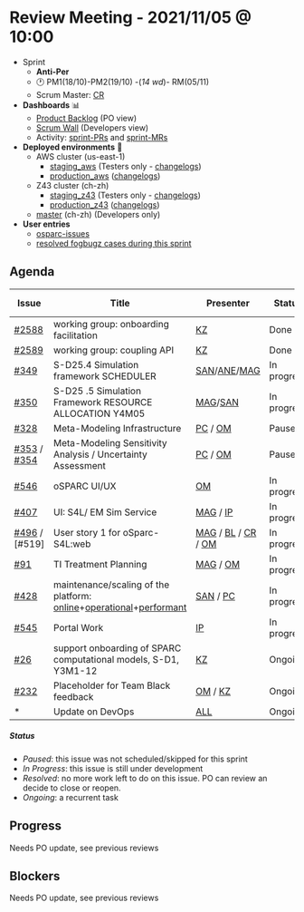 # Review Meeting - 2021/11/05 @ 10:00

- Sprint
  - **Anti-Per**
  - 🕐 PM1(18/10)-PM2(19/10) -(_14 wd_)- RM(05/11)
  - Scrum Master: [CR]
- **Dashboards** 📊
  - [Product Backlog](https://github.com/orgs/ITISFoundation/projects/3) (PO view)
  - [Scrum Wall](https://app.zenhub.com/workspaces/osparc---scrum-wall-5c9260f3d76ef51f6b0fe78d/board?repos=118596920,174557929,151701223,135289610,118910047,181836792,167586968) (Developers view)
  - Activity: [sprint-PRs] and [sprint-MRs]
- **Deployed environments** 🚀
  - AWS cluster (us-east-1)
    - [staging_aws](https://staging.osparc.io) (Testers only - [changelogs])
    - [production_aws](https://osparc.io) ([changelogs])
  - Z43 cluster (ch-zh)
    - [staging_z43](http://osparc-staging.speag.com) (Testers only - [changelogs])
    - [production_z43](http://osparc.speag.com) ([changelogs])
  - [master](https://osparc-master.speag.com) (ch-zh) (Developers only)
- **User entries**
  - [osparc-issues](https://github.com/ITISFoundation/osparc-issues/issues?q=is%3Aissue+is%3Aopen+sort%3Areactions)
  - [resolved fogbugz cases during this sprint](https://z43.manuscript.com/f/filters/?ixProject=45&ixStatus=0&maxrecords=50&resolvedInLast=3&sColumns=Category-Favorite-Case-TitleComment-Area-Priority-Status-DateResolved-DateOpened-OpenedBy&sSorts=LastUpdated.descending-Priority&sView=grid-flat)

## Agenda

| Issue           | Title                                                                    | Presenter                  | Status      | Duration | Start Time |
| --------------- | ------------------------------------------------------------------------ | -------------------------- | ----------- | -------- | ---------- |
| [#2588]         | working group: onboarding facilitation                                   | [KZ]                       | Done        | ?min     | 10:00      |
| [#2589]         | working group: coupling API                                              | [KZ]                       | Done        | ?min     | 10:00      |
| [#349]          | S-D25.4 Simulation framework SCHEDULER                                   | [SAN]/[ANE]/[MAG]          | In progress | ?min     | 10:00      |
| [#350]          | S-D25 .5 Simulation Framework RESOURCE ALLOCATION Y4M05                  | [MAG]/[SAN]                | In progress | ?min     | 10:03      |
| [#328]          | Meta-Modeling Infrastructure                                             | [PC] / [OM]                | Paused      | 1min     | 10:08      |
| [#353] / [#354] | Meta-Modeling Sensitivity Analysis / Uncertainty Assessment              | [PC] / [OM]                | Paused      | 0min     | 10:38      |
| [#546]          | oSPARC UI/UX                                                             | [OM]                       | In progress | ?min     | 10:08      |
| [#407]          | UI: S4L/ EM Sim Service                                                  | [MAG] / [IP]               | In progress | ?min     | 10:13      |
| [#496] / [#519] | User story 1 for oSparc-S4L:web                                          | [MAG] / [BL] / [CR] / [OM] | In progress | ?min     | 10:23      |
| [#91]           | TI Treatment Planning                                                    | [MAG] / [OM]               | In progress | ?min     | 10:23      |
| [#428]          | maintenance/scaling of the platform: [online]+[operational]+[performant] | [SAN] / [PC]               | In progress | ?min     | 10:38      |
| [#545]          | Portal Work                                                              | [IP]                       | In progress | ?min     | 10:41      |
| [#26]           | support onboarding of SPARC computational models, S-D1, Y3M1-12          | [KZ]                       | Ongoing     | ?min     | 10:46      |
| [#232]          | Placeholder for Team Black feedback                                      | [OM] / [KZ]                | Ongoing     | ?min     | 10:51      |
| \*              | Update on DevOps                                                         | [ALL]                      | Ongoing     | ?min     | 10:56      |

##### Status

- _Paused_: this issue was not scheduled/skipped for this sprint
- _In Progress_: this issue is still under development
- _Resolved_: no more work left to do on this issue. PO can review an decide to close or reopen.
- _Ongoing_: a recurrent task

[online]: http://status.osparc.io/
[operational]: https://git.speag.com/oSparc/e2e-testing/-/pipelines
[performant]: https://git.speag.com/oSparc/e2e-portal-testing/-/pipelines

## Progress

Needs PO update, see previous reviews

## Blockers

Needs PO update, see previous reviews

<!--References PLEASE KEEP ALPHABETICAL ORDER!!! -->

[#5]: https://github.com/ITISFoundation/osparc-issues/issues/5
[#6]: https://github.com/ITISFoundation/osparc-issues/issues/6
[#8]: https://github.com/ITISFoundation/osparc-issues/issues/8
[#9]: https://github.com/ITISFoundation/osparc-issues/issues/9
[#12]: https://github.com/ITISFoundation/osparc-issues/issues/12
[#13]: https://github.com/ITISFoundation/osparc-issues/issues/13
[#16]: https://github.com/ITISFoundation/osparc-issues/issues/16
[#18]: https://github.com/ITISFoundation/osparc-issues/issues/18
[#21]: https://github.com/ITISFoundation/osparc-issues/issues/21
[#22]: https://github.com/ITISFoundation/osparc-issues/issues/22
[#24]: https://github.com/ITISFoundation/osparc-issues/issues/24
[#26]: https://github.com/ITISFoundation/osparc-issues/issues/26
[#31]: https://github.com/ITISFoundation/osparc-issues/issues/31
[#68]: https://github.com/ITISFoundation/osparc-issues/issues/68
[#91]: https://github.com/ITISFoundation/osparc-issues/issues/91
[#93]: https://github.com/ITISFoundation/osparc-issues/issues/93
[#130]: https://github.com/ITISFoundation/osparc-issues/issues/130
[#162]: https://github.com/ITISFoundation/osparc-issues/issues/162
[#163]: https://github.com/ITISFoundation/osparc-issues/issues/163
[#164]: https://github.com/ITISFoundation/osparc-issues/issues/164
[#166]: https://github.com/ITISFoundation/osparc-issues/issues/166
[#232]: https://github.com/ITISFoundation/osparc-issues/issues/232
[#264]: https://github.com/ITISFoundation/osparc-issues/issues/264
[#265]: https://github.com/ITISFoundation/osparc-issues/issues/265
[#266]: https://github.com/ITISFoundation/osparc-issues/issues/266
[#273]: https://github.com/ITISFoundation/osparc-issues/issues/273
[#304]: https://github.com/ITISFoundation/osparc-issues/issues/304
[#306]: https://github.com/ITISFoundation/osparc-issues/issues/306
[#307]: https://github.com/ITISFoundation/osparc-issues/issues/307
[#309]: https://github.com/ITISFoundation/osparc-issues/issues/309
[#325]: https://github.com/ITISFoundation/osparc-issues/issues/325
[#326]: https://github.com/ITISFoundation/osparc-issues/issues/326
[#327]: https://github.com/ITISFoundation/osparc-issues/issues/327
[#328]: https://github.com/ITISFoundation/osparc-issues/issues/328
[#329]: https://github.com/ITISFoundation/osparc-issues/issues/329
[#331]: https://github.com/ITISFoundation/osparc-issues/issues/331
[#332]: https://github.com/ITISFoundation/osparc-issues/issues/332
[#333]: https://github.com/ITISFoundation/osparc-issues/issues/333
[#341]: https://github.com/ITISFoundation/osparc-issues/issues/341
[#342]: https://github.com/ITISFoundation/osparc-issues/issues/342
[#343]: https://github.com/ITISFoundation/osparc-issues/issues/343
[#344]: https://github.com/ITISFoundation/osparc-issues/issues/344
[#345]: https://github.com/ITISFoundation/osparc-issues/issues/345
[#348]: https://github.com/ITISFoundation/osparc-issues/issues/348
[#349]: https://github.com/ITISFoundation/osparc-issues/issues/349
[#350]: https://github.com/ITISFoundation/osparc-issues/issues/350
[#353]: https://github.com/ITISFoundation/osparc-issues/issues/353
[#354]: https://github.com/ITISFoundation/osparc-issues/issues/354
[#356]: https://github.com/ITISFoundation/osparc-issues/issues/356
[#357]: https://github.com/ITISFoundation/osparc-issues/issues/357
[#363]: https://github.com/ITISFoundation/osparc-issues/issues/363
[#365]: https://github.com/ITISFoundation/osparc-issues/issues/365
[#393]: https://github.com/ITISFoundation/osparc-issues/issues/393
[#399]: https://github.com/ITISFoundation/osparc-issues/issues/399
[#403]: https://github.com/ITISFoundation/osparc-issues/issues/403
[#404]: https://github.com/ITISFoundation/osparc-issues/issues/404
[#405]: https://github.com/ITISFoundation/osparc-issues/issues/405
[#406]: https://github.com/ITISFoundation/osparc-issues/issues/406
[#407]: https://github.com/ITISFoundation/osparc-issues/issues/407
[#410]: https://github.com/ITISFoundation/osparc-issues/issues/410
[#425]: https://github.com/ITISFoundation/osparc-issues/issues/425
[#428]: https://github.com/ITISFoundation/osparc-issues/issues/428
[#436]: https://github.com/ITISFoundation/osparc-issues/issues/436
[#449]: https://github.com/ITISFoundation/osparc-issues/issues/449
[#459]: https://github.com/ITISFoundation/osparc-issues/issues/459
[#463]: https://github.com/ITISFoundation/osparc-issues/issues/463
[#472]: https://github.com/ITISFoundation/osparc-issues/issues/472
[#473]: https://github.com/ITISFoundation/osparc-issues/issues/473
[#477]: https://github.com/ITISFoundation/osparc-issues/issues/477
[#489]: https://github.com/ITISFoundation/osparc-issues/issues/489
[#496]: https://github.com/ITISFoundation/osparc-issues/issues/496
[#545]: https://github.com/ITISFoundation/osparc-issues/issues/545
[#546]: https://github.com/ITISFoundation/osparc-issues/issues/546
[#54]: https://github.com/ITISFoundation/osparc-simcore/issues/54
[#496]: https://github.com/ITISFoundation/osparc-simcore/issues/496
[#505]: https://github.com/ITISFoundation/osparc-simcore/issues/505
[#1204]: https://github.com/ITISFoundation/osparc-simcore/issues/1204
[#1426]: https://github.com/ITISFoundation/osparc-simcore/issues/1426
[#2380]: https://github.com/ITISFoundation/osparc-simcore/issues/2380
[#2588]: https://github.com/ITISFoundation/osparc-simcore/issues/2588
[#2589]: https://github.com/ITISFoundation/osparc-simcore/issues/2589
[#38]: https://github.com/ITISFoundation/osparc-services/pull/38
[all]: https://github.com/Surfict
[ip]: https://github.com/ignapas
[kz]: https://github.com/KZzizzle
[mag]: https://github.com/mguidon
[om]: https://github.com/odeimaiz
[pc]: https://github.com/pcrespov
[san]: https://github.com/sanderegg
[ane]: https://github.com/GitHK
[tn]: https://itis.swiss/who-we-are/staff-members/all-staff/newton-taylor/
[cr]: https://github.com/colinRawlings
[bl]: https://github.com/dyollb
[j-d4]: https://github.com/ITISFoundation/osparc-issues/issues/62
[j-d7.a]: https://github.com/ITISFoundation/osparc-issues/issues/21
[j-d35]: https://github.com/ITISFoundation/osparc-issues/issues/31
[j-d33]: https://github.com/ITISFoundation/osparc-issues/issues/33
[j-d20]: https://github.com/ITISFoundation/osparc-issues/issues/48
[j-d21]: https://github.com/ITISFoundation/osparc-simcore/issues/1065
[j-d28.a]: https://github.com/ITISFoundation/osparc-simcore/issues/1066
[j-d29]: https://github.com/ITISFoundation/osparc-issues/issues/37
[s-d2]: https://github.com/ITISFoundation/osparc-simcore/issues/1069
[s-d18]: https://github.com/ITISFoundation/osparc-issues/issues/9
[s-d7]: https://github.com/ITISFoundation/osparc-issues/issues/21
[s-d10]: https://github.com/ITISFoundation/osparc-issues/issues/18
[s-d22]: https://github.com/ITISFoundation/osparc-issues/issues/5
[s-d12]: https://github.com/ITISFoundation/osparc-issues/issues/16
[s-d15]: https://github.com/ITISFoundation/osparc-issues/issues/12
[s-d12]: https://github.com/ITISFoundation/osparc-issues/issues/16
[s-d6]: https://github.com/ITISFoundation/osparc-issues/issues/22
[s-d5]: https://github.com/ITISFoundation/osparc-issues/issues/23
[s-d21]: https://github.com/ITISFoundation/osparc-issues/issues/6
[s-d4]: https://github.com/ITISFoundation/osparc-issues/issues/24
[s-d1]: https://github.com/ITISFoundation/osparc-issues/issues/26
[s-d26]: https://github.com/ITISFoundation/osparc-issues/issues/332
[s-d27.2]: https://github.com/ITISFoundation/osparc-issues/issues/357
[n-d1]: https://github.com/ITISFoundation/osparc-issues/issues/68
[n-d2]: https://github.com/ITISFoundation/osparc-issues/issues/91
[tb-backlog]: https://github.com/ITISFoundation/osparc-issues/projects/4
[z43-backlog]: https://z43.fogbugz.com/f/filters/1112/osparc-cases
[sprint-prs]: https://github.com/pulls?page=1&q=is%3Apr+archived%3Afalse+user%3AITISFoundation+closed%3A%3E2021-06-04
[sprint-mrs]: https://git.speag.com/groups/oSparc/-/merge_requests?scope=all&utf8=%E2%9C%93&state=all
[changelogs]: https://github.com/ITISFoundation/osparc-simcore/releases
